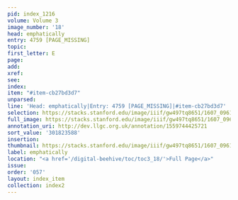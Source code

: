 ```yaml
---
pid: index_1216
volume: Volume 3
image_number: '18'
head: emphatically
entry: 4759 [PAGE_MISSING]
topic:
first_letter: E
page:
add:
xref:
see:
index:
item: "#item-cb27bd3d7"
unparsed:
line: 'Head: emphatically|Entry: 4759 [PAGE_MISSING]|#item-cb27bd3d7'
selection: https://stacks.stanford.edu/image/iiif/gw497tq8651/1607_0961/1138,3588,577,157/full/0/default.jpg
full_image: https://stacks.stanford.edu/image/iiif/gw497tq8651/1607_0961/full/full/0/default.jpg
annotation_uri: http://dev.llgc.org.uk/annotation/1559744425721
sort_value: '301823588'
insertion:
thumbnail: https://stacks.stanford.edu/image/iiif/gw497tq8651/1607_0961/1138,3588,577,157/150,/0/default.jpg
label: emphatically
location: "<a href='/digital-beehive/toc/toc3_18/'>Full Page</a>"
issue:
order: '057'
layout: index_item
collection: index2
---
```

